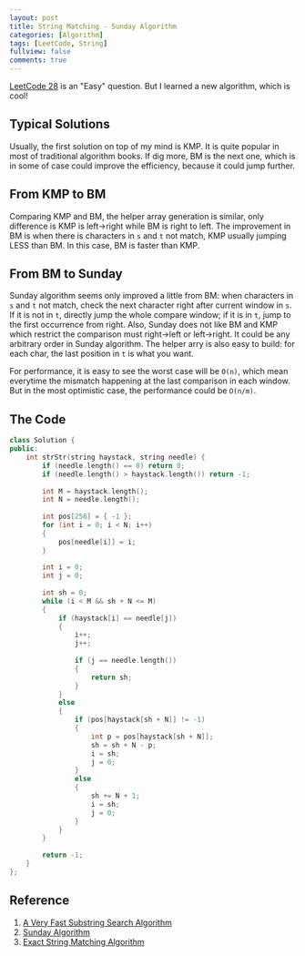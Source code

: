 ```yaml
---
layout: post
title: String Matching - Sunday Algorithm
categories: [Algorithm]
tags: [LeetCode, String]
fullview: false
comments: true
---
```


[LeetCode 28](https://leetcode.com/problems/implement-strstr/description/) is an "Easy" question. But I learned a new algorithm, which is cool!

## Typical Solutions

Usually, the first solution on top of my mind is KMP. It is quite popular in most of traditional algorithm books. If dig more, BM is the next one, which is in some of case could improve the efficiency, because it could jump further.

## From KMP to BM

Comparing KMP and BM, the helper array generation is similar, only difference is KMP is left->right while BM is right to left. The improvement in BM is when there is characters in `s` and `t` not match, KMP usually jumping LESS than BM. In this case, BM is faster than KMP.

## From BM to Sunday

Sunday algorithm seems only improved a little from BM: when characters in `s` and `t` not match, check the next character right after current window in  `s`. If it is not in `t`, directly jump the whole compare window; if it is in `t`, jump to the first occurrence from right. Also, Sunday does not like BM and KMP which restrict the comparison must right->left or left->right. It could be any arbitrary order in Sunday algorithm. The helper arry is also easy to build: for each char, the last position in `t` is what you want.

For performance, it is easy to see the worst case will be `O(n)`, which mean everytime the mismatch happening at the last comparison in each window. But in the most optimistic case, the performance could be `O(n/m)`.

## The Code

```C++
class Solution {
public:
    int strStr(string haystack, string needle) {
        if (needle.length() == 0) return 0;
        if (needle.length() > haystack.length()) return -1;
        
        int M = haystack.length();
        int N = needle.length();
        
        int pos[256] = { -1 };        
        for (int i = 0; i < N; i++)
        {
            pos[needle[i]] = i;
        }
        
        int i = 0; 
        int j = 0;
        
        int sh = 0;        
        while (i < M && sh + N <= M)
        {
            if (haystack[i] == needle[j])
            {
                i++;
                j++;
                
                if (j == needle.length())
                {
                    return sh;
                }
            }
            else
            {
                if (pos[haystack[sh + N]] != -1)
                {
                    int p = pos[haystack[sh + N]]; 
                    sh = sh + N - p;
                    i = sh;
                    j = 0;
                }
                else
                {
                    sh += N + 1;
                    i = sh;
                    j = 0;
                }
            }
        }
        
        return -1;
    }
};
```

## Reference

1. [A Very Fast Substring Search Algorithm](https://csclub.uwaterloo.ca/~pbarfuss/p132-sunday.pdf)
2. [Sunday Algorithm](http://www.inf.fh-flensburg.de/lang/algorithmen/pattern/sundayen.htm)
3. [Exact String Matching Algorithm](http://www-igm.univ-mlv.fr/~lecroq/string/)